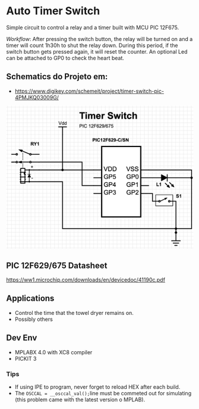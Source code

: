 # Auto Timer Switch

Simple circuit to control a relay and a timer built with MCU PIC 12F675.

_Workflow_: After pressing the switch button, the relay will be turned on and a timer will count 1h30h to shut the relay down. During this period, if the switch button gets pressed again, it will reset the counter. An optional Led can be attached to GP0 to check the heart beat.

## Schematics do Projeto em:

* https://www.digikey.com/schemeit/project/timer-switch-pic-4PMJKQ03009G/

![schematics](Timer-Switch-PIC.png)

## PIC 12F629/675 Datasheet

https://ww1.microchip.com/downloads/en/devicedoc/41190c.pdf

## Applications

* Control the time that the towel dryer remains on.
* Possibly others

## Dev Env

* MPLABX 4.0 with XC8 compiler
* PICKIT 3

### Tips

* If using IPE to program, never forget to reload HEX after each build.
* The `OSCCAL = __osccal_val();`line must be commeted out for simulating (this problem came with the latest version o MPLAB).
